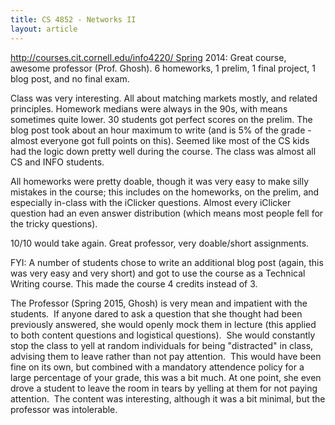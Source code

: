 ```yaml
---
title: CS 4852 - Networks II
layout: article
---
```

http://courses.cit.cornell.edu/info4220/ Spring 2014: Great course, awesome professor (Prof. Ghosh). 6 homeworks, 1 prelim, 1 final project, 1 blog post, and no final exam.

Class was very interesting. All about matching markets mostly, and related principles. Homework medians were always in the 90s, with means sometimes quite lower. 30 students got perfect scores on the prelim. The blog post took about an hour maximum to write (and is 5% of the grade - almost everyone got full points on this). Seemed like most of the CS kids had the logic down pretty well during the course. The class was almost all CS and INFO students.

All homeworks were pretty doable, though it was very easy to make silly mistakes in the course; this includes on the homeworks, on the prelim, and especially in-class with the iClicker questions. Almost every iClicker question had an even answer distribution (which means most people fell for the tricky questions).

10/10 would take again. Great professor, very doable/short assignments.

FYI: A number of students chose to write an additional blog post (again, this was very easy and very short) and got to use the course as a Technical Writing course. This made the course 4 credits instead of 3.

The Professor (Spring 2015, Ghosh) is very mean and impatient with the students.  If anyone dared to ask a question that she thought had been previously answered, she would openly mock them in lecture (this applied to both content questions and logistical questions).  She would constantly stop the class to yell at random individuals for being "distracted" in class, advising them to leave rather than not pay attention.  This would have been fine on its own, but combined with a mandatory attendence policy for a large percentage of your grade, this was a bit much. At one point, she even drove a student to leave the room in tears by yelling at them for not paying attention.  The content was interesting, although it was a bit minimal, but the professor was intolerable.